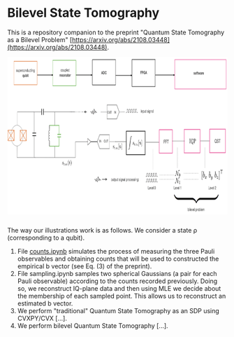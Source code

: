# Bilevel State Tomography

This is a repository companion to the preprint "Quantum State Tomography as a Bilevel Problem" [https://arxiv.org/abs/2108.03448](https://arxiv.org/abs/2108.03448). 

<p align="center">
  <img src="flow.png" alt="" width="1140" height="360" style="margin-bottom: 10px;">
</p>

The way our illustrations work is as follows. We consider a state ρ (corresponding to a qubit). 

1. File [counts.ipynb](counts.ipynb)
 simulates the process of measuring the three Pauli observables and obtaining counts that will be used to constructed the empirical b vector (see Eq. (3) of the preprint).
2. File sampling.ipynb samples two spherical Gaussians (a pair for each Pauli observable) according to the counts recorded previously. Doing so, we reconstruct IQ-plane data and then using MLE we decide about the membership of each sampled point. This allows us to reconstruct an estimated b vector.
3. We perform "traditional" Quantum State Tomography as an SDP using CVXPY/CVX [...].
4. We perform bilevel Quantum State Tomography [...].
